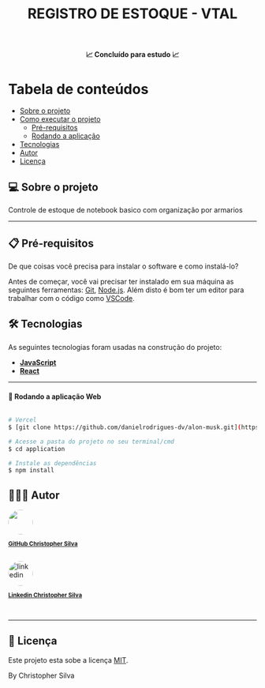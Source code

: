 <h1 align="center">REGISTRO DE ESTOQUE - VTAL</h1>			
<br>
<h4 align="center">📈 Concluído para estudo 📈</h4>
	

Tabela de conteúdos
=================
<!--ts-->
   * [Sobre o projeto](#-sobre-o-projeto)
   * [Como executar o projeto](#-como-executar-o-projeto)
     * [Pré-requisitos](#pré-requisitos)
     * [Rodando a aplicação](#-Rodando-a-aplicação-Web)
   * [Tecnologias](#-tecnologias)
   * [Autor](#-autor)
   * [Licença](#-licença)
<!--te-->


## 💻 Sobre o projeto

Controle de estoque de notebook basico com organização por armarios

---

## 📋 Pré-requisitos
De que coisas você precisa para instalar o software e como instalá-lo?

Antes de começar, você vai precisar ter instalado em sua máquina as seguintes ferramentas:
[Git](https://git-scm.com), [Node.js](https://nodejs.org/en/). 
Além disto é bom ter um editor para trabalhar com o código como [VSCode](https://code.visualstudio.com/).

## 🛠 Tecnologias

As seguintes tecnologias foram usadas na construção do projeto:

-   **[JavaScript](https://developer.mozilla.org/pt-BR/docs/Web/JavaScript)** 
-   **[React](https://react.dev)** 
---

#### 🧭 Rodando a aplicação Web
```bash

# Vercel
$ [git clone https://github.com/danielrodrigues-dv/alon-musk.git](https://projetos-pessoais-gamma.vercel.app)

# Acesse a pasta do projeto no seu terminal/cmd
$ cd application

# Instale as dependências
$ npm install

```

## 🦸🏻‍♂️ Autor

<a href="https://github.com/ChrisFsilva">
 <img style="border-radius: 50%;" src="https://avatars.githubusercontent.com/u/131322948?v=4" width="50px;" alt=""/>
 <br>
  <sub><b><p>GitHub Christopher Silva</p></b></sub></a>
 <br />

<a href="https://www.linkedin.com/in/chris-f-silva/">
  <img style="border-radius:50%;" src="https://media.licdn.com/dms/image/D4D03AQFSlxt8HHTzTQ/profile-displayphoto-shrink_800_800/0/1667337495411?e=1704931200&v=beta&t=rCYv30MKBKgc0PxOmhgcm1GONdWvug6ZguUgnNZygC8" width="50px;" alt="linkedin"/>
  <br>
      <sub><b><p>Linkedin Christopher Silva</p></b></sub></a>
    </br>

---

## 📝 Licença

Este projeto esta sobe a licença [MIT](./LICENSE).

By Christopher Silva
